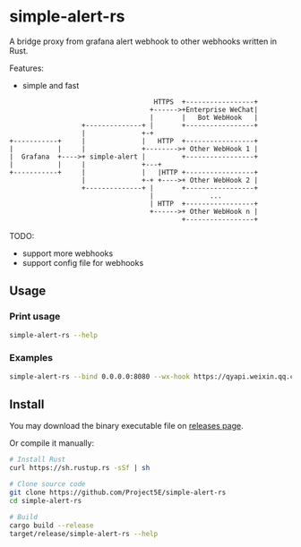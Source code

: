 # simple-alert-rs

A bridge proxy from grafana alert webhook to other webhooks written in Rust.

Features:
 * simple and fast

```
                                    HTTPS  +-----------------+
                                   +------>+Enterprise WeChat|
                                   |       |   Bot WebHook   |
                  +--------------+ |       +-----------------+
                  |              +-+
+-----------+     |              |   HTTP  +-----------------+
|           |     |              +-------->+ Other WebHook 1 |
|  Grafana  +---->+ simple-alert |         +-----------------+
|           |     |              +---+
+-----------+     |              |   |HTTP +-----------------+
                  |              +-+ +---->+ Other WebHook 2 |
                  +--------------+ |       +-----------------+
                                   |              ...
                                   | HTTP  +-----------------+
                                   +------>+ Other WebHook n |
                                           +-----------------+
```
 
TODO:
 * support more webhooks
 * support config file for webhooks

## Usage

### Print usage
```bash
simple-alert-rs --help
```
### Examples
```bash
simple-alert-rs --bind 0.0.0.0:8080 --wx-hook https://qyapi.weixin.qq.com/cgi-bin/webhook/send?key=<bot-key>
```

## Install

You may download the binary executable file on
[releases page](https://github.com/Project5E/simple-alert-rs/releases).

Or compile it manually:

```bash
# Install Rust
curl https://sh.rustup.rs -sSf | sh

# Clone source code
git clone https://github.com/Project5E/simple-alert-rs
cd simple-alert-rs

# Build
cargo build --release
target/release/simple-alert-rs --help
```